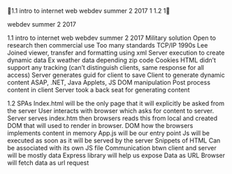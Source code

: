 
1.1 intro to internet web webdev summer 2 2017	1
1.2	1


webdev summer 2 2017

1.1 intro to internet web webdev summer 2 2017
Military solution
Open to research then commercial use
Too many standards 
TCP/IP
1990s Lee
Joined viewer, transfer and formatting using xml
Server execution to create dynamic data
Ex weather data depending zip code
Cookies
HTML didn’t support any tracking (can’t distinguish clients, same response for all access)
Server generates guid for client to save
Client to generate dynamic content
ASAP, .NET, Java Applets, JS DOM manipulation
Post process content in client
Server took a back seat for generating content

1.2
SPAs
Index.html 
will be the only page that it will explicitly be asked from the server
User interacts with browser which asks for content to server. Server serves index.htm then browsers reads this from local and created DOM that will used to render in browser.
DOM how the browsers implements content in memory
App.js will be our entry point
Js will be executed as soon as it will be served by the server
Snippets of HTML
Can be associated with its own JS file
Communication btwn client and server will be mostly data
Express library will help us expose Data as URL
Browser will fetch data as url request

